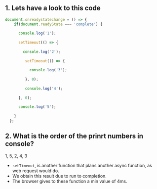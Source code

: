 ## 1. Lets have a look to this code

```javascript
document.onreadystatechange = () => {
    if(document.readyState === 'complete') {
  
      console.log('1');
  
      setTimeout(() => {
  
        console.log('2');
  
         setTimeout(() => {
  
           console.log('3');
  
         }, 0);
  
         console.log('4');
  
      }, 0);
  
      console.log('5');
      
    }
  };

```


## 2.  What is the order of the prinrt numbers in console?

1, 5, 2, 4, 3

* `setTimeout`, is another function that plans another async function, as web request would do.
* We obtain this result due to run to completion.
* The browser gives to these function a min value of 4ms.
